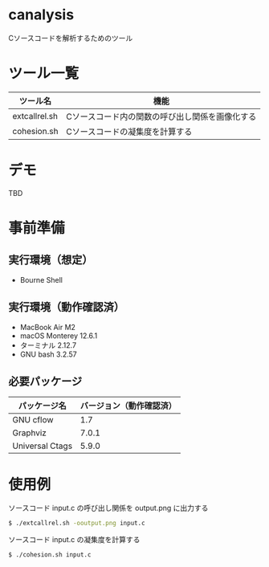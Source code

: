 # canalysis
Cソースコードを解析するためのツール

# ツール一覧
| ツール名        | 機能                                   | 
| ------------- | ------------------------------------- |
| extcallrel.sh | Cソースコード内の関数の呼び出し関係を画像化する  |
| cohesion.sh   | Cソースコードの凝集度を計算する              |

# デモ
TBD

# 事前準備
## 実行環境（想定）
- Bourne Shell

## 実行環境（動作確認済）
- MacBook Air M2
- macOS Monterey 12.6.1
- ターミナル 2.12.7
- GNU bash 3.2.57

## 必要パッケージ
| パッケージ名       | バージョン（動作確認済）   |
| --------------- | ------------------- |
| GNU cflow       | 1.7                 |
| Graphviz        | 7.0.1               |
| Universal Ctags | 5.9.0               |

# 使用例
ソースコード input.c の呼び出し関係を output.png に出力する
```bash
$ ./extcallrel.sh -ooutput.png input.c
```

ソースコード input.c の凝集度を計算する
```bash
$ ./cohesion.sh input.c
```
